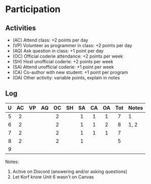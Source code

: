 Participation
=============

## Activities ## 

+ (AC) Attend class: +2 points per day
+ (VP) Volunteer as programmer in class: +2 points per day
+ (AQ) Ask question in class: +1 point per day
+ (OC) Official coderie attendance: +2 points per week
+ (SH) Host unofficial coderie: +2 points per week
+ (SA) Attend unofficial coderie: +1 point per week
+ (CA) Co-author with new student: +1 point per program
+ (OA) Other activity: variable points, explain in notes

## Log ##

| U | AC | VP | AQ | OC | SH | SA | CA | OA | Tot | Notes
|:-:|:--:|:--:|:--:|:--:|:--:|:--:|:--:|:--:|:---:|:-------
| 5 |  2 |    |    |  2 |    |  1 |  1 |  1 |   7 | 1   
| 6 |  2 |    |    |  2 |    |  1 |  1 |  2 |   8 | 1, 2
| 7 |  2 |    |    |  2 |    |  1 |  1 |  1 |   7 |
| 8 |  2 |    |    |  2 |    |  1 |    |    |   5 |
| 9 |    |    |    |    |    |    |    |    |     |

Notes:

1. Active on Discord (answering and/or asking questions)
2. Let Korf know Unit 6 wasn't on Canvas
